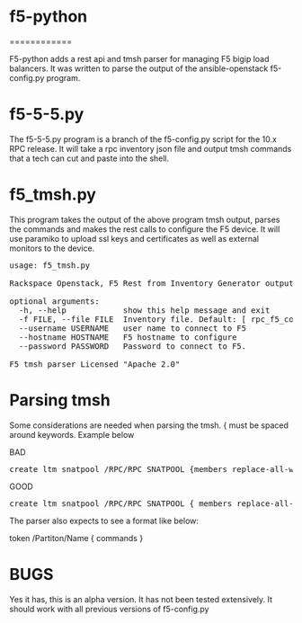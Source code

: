 # f5-python
============

F5-python adds a rest api and tmsh parser for managing F5 bigip load balancers. It was written
to parse the output of the ansible-openstack f5-config.py program.

f5-5-5.py
=========
The f5-5-5.py program is a branch of the f5-config.py script for the 10.x RPC release. It will take
a rpc inventory json file and output tmsh commands that a tech can cut and paste into the shell.


f5_tmsh.py
==========
This program takes the output of the above program tmsh output, parses the commands and makes the rest calls
to configure the F5 device. It will use paramiko to upload ssl keys and certificates as well as external monitors
to the device.

<pre>
usage: f5_tmsh.py

Rackspace Openstack, F5 Rest from Inventory Generator output

optional arguments:
  -h, --help            show this help message and exit
  -f FILE, --file FILE  Inventory file. Default: [ rpc_f5_config.sh ]
  --username USERNAME   user name to connect to F5
  --hostname HOSTNAME   F5 hostname to configure
  --password PASSWORD   Password to connect to F5.

F5 tmsh parser Licensed "Apache 2.0"
</pre>

Parsing tmsh
=============

Some considerations are needed when parsing the tmsh. { must be spaced around keywords.
Example below


BAD
<pre>
create ltm snatpool /RPC/RPC_SNATPOOL {members replace-all-with {172.29.236.15}}
</pre>

GOOD
<pre>
create ltm snatpool /RPC/RPC_SNATPOOL { members replace-all-with { 172.29.236.15 } }
</pre>

The parser also expects to see a format like below:

token /Partiton/Name { commands }

BUGS
====

Yes it has, this is an alpha version. It has not been tested extensively. It should work with all previous versions
of f5-config.py
